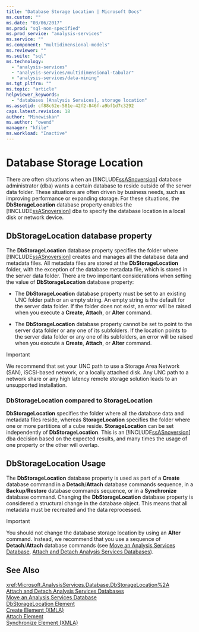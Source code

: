 ```yaml
---
title: "Database Storage Location | Microsoft Docs"
ms.custom: ""
ms.date: "03/06/2017"
ms.prod: "sql-non-specified"
ms.prod_service: "analysis-services"
ms.service: ""
ms.component: "multidimensional-models"
ms.reviewer: ""
ms.suite: "sql"
ms.technology: 
  - "analysis-services"
  - "analysis-services/multidimensional-tabular"
  - "analysis-services/data-mining"
ms.tgt_pltfrm: ""
ms.topic: "article"
helpviewer_keywords: 
  - "databases [Analysis Services], storage location"
ms.assetid: cf88c62e-581e-42f2-846f-a9bf1d7c3292
caps.latest.revision: 18
author: "Minewiskan"
ms.author: "owend"
manager: "kfile"
ms.workload: "Inactive"
---
```

# Database Storage Location
  There are often situations when an [!INCLUDE[ssASnoversion](../../includes/ssasnoversion-md.md)] database administrator (dba) wants a certain database to reside outside of the server data folder. These situations are often driven by business needs, such as improving performance or expanding storage. For these situations, the **DbStorageLocation** database property enables the [!INCLUDE[ssASnoversion](../../includes/ssasnoversion-md.md)] dba to specify the database location in a local disk or network device.  
  
## DbStorageLocation database property  
 The **DbStorageLocation** database property specifies the folder where [!INCLUDE[ssASnoversion](../../includes/ssasnoversion-md.md)] creates and manages all the database data and metadata files. All metadata files are stored at the **DbStorageLocation** folder, with the exception of the database metadata file, which is stored in the server data folder. There are two important considerations when setting the value of **DbStorageLocation** database property:  
  
-   The **DbStorageLocation** database property must be set to an existing UNC folder path or an empty string. An empty string is the default for the server data folder. If the folder does not exist, an error will be raised when you execute a **Create**, **Attach**, or **Alter** command.  
  
-   The **DbStorageLocation** database property cannot be set to point to the server data folder or any one of its subfolders. If the location points to the server data folder or any one of its subfolders, an error will be raised when you execute a **Create**, **Attach**, or **Alter** command.  
  
> [!IMPORTANT]  
>  We recommend that set your UNC path to use a Storage Area Network (SAN), iSCSI-based network, or a locally attached disk. Any UNC path to a network share or any high latency remote storage solution leads to an unsupported installation.  
  
### DbStorageLocation compared to StorageLocation  
 **DbStorageLocation** specifies the folder where all the database data and metadata files reside, whereas **StorageLocation** specifies the folder where one or more partitions of a cube reside. **StorageLocation** can be set independently of **DbStorageLocation**. This is an [!INCLUDE[ssASnoversion](../../includes/ssasnoversion-md.md)] dba decision based on the expected results, and many times the usage of one property or the other will overlap.  
  
## DbStorageLocation Usage  
 The **DbStorageLocation** database property is used as part of a **Create** database command in a **Detach**/**Attach** database commands sequence, in a **Backup**/**Restore** database commands sequence, or in a **Synchronize** database command. Changing the **DbStorageLocation** database property is considered a structural change in the database object. This means that all metadata must be recreated and the data reprocessed.  
  
> [!IMPORTANT]  
>  You should not change the database storage location by using an **Alter** command. Instead, we recommend that you use a sequence of **Detach**/**Attach** database commands (see [Move an Analysis Services Database](../../analysis-services/multidimensional-models/move-an-analysis-services-database.md), [Attach and Detach Analysis Services Databases](../../analysis-services/multidimensional-models/attach-and-detach-analysis-services-databases.md)).  
  
## See Also  
 <xref:Microsoft.AnalysisServices.Database.DbStorageLocation%2A>   
 [Attach and Detach Analysis Services Databases](../../analysis-services/multidimensional-models/attach-and-detach-analysis-services-databases.md)   
 [Move an Analysis Services Database](../../analysis-services/multidimensional-models/move-an-analysis-services-database.md)   
 [DbStorageLocation Element](../../analysis-services/xmla/xml-elements-properties/dbstoragelocation-element.md)   
 [Create Element &#40;XMLA&#41;](../../analysis-services/xmla/xml-elements-commands/create-element-xmla.md)   
 [Attach Element](../../analysis-services/xmla/xml-elements-commands/attach-element.md)   
 [Synchronize Element &#40;XMLA&#41;](../../analysis-services/xmla/xml-elements-commands/synchronize-element-xmla.md)  
  
  
